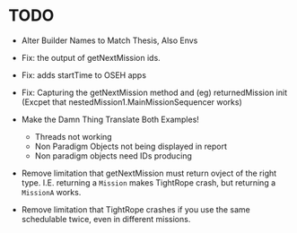 TODO 
=======

* Alter Builder Names to Match Thesis, Also Envs

* Fix: the output of getNextMission ids.
* Fix: adds startTime to OSEH apps
* Fix: Capturing the getNextMission method and (eg) returnedMission init (Excpet that nestedMission1.MainMissionSequencer works)

* Make the Damn Thing Translate Both Examples!
	- Threads not working
	- Non Paradigm Objects not being displayed in report
	- Non paradigm objects need IDs producing

* Remove limitation that getNextMission must return ovject of the right type. I.E. returning a `Mission` makes TightRope crash, but returning a `MissionA` works.

* Remove limitation that TightRope crashes if you use the same schedulable twice, even in different missions.
